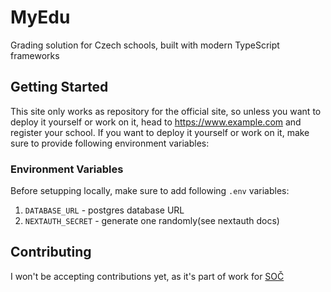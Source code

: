 # MyEdu  
Grading solution for Czech schools, built with modern TypeScript frameworks  
## Getting Started  
This site only works as repository for the official site, so unless you want to deploy it yourself or work on it,
head to https://www.example.com and register your school. If you want to deploy it yourself or work on it, make sure to provide following environment variables:  
### Environment Variables  
Before setupping locally, make sure to add following `.env` variables:
1) `DATABASE_URL` - postgres database URL
2) `NEXTAUTH_SECRET` - generate one randomly(see nextauth docs)

## Contributing  
I won't be accepting contributions yet, as it's part of work for [SOČ](http://www.soc.cz/)
